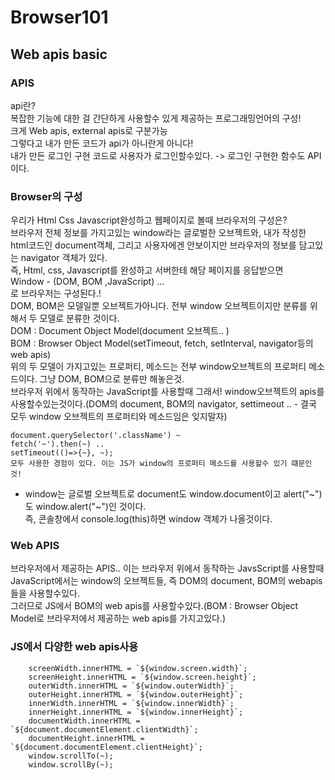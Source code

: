# Browser101

## Web apis basic

### APIS
api란?  
복잡한 기능에 대한 걸 간단하게 사용할수 있게 제공하는 프로그래밍언어의 구성!  
크게 Web apis, external apis로 구분가능  
그렇다고 내가 만든 코드가 api가 아니란게 아니다!  
내가 만든 로그인 구현 코드로 사용자가 로그인할수있다. -> 로그인 구현한 함수도 API이다.  

### Browser의 구성
우리가 Html Css Javascript완성하고 웹페이지로 볼때 브라우저의 구성은?  
브라우저 전체 정보를 가지고있는 window라는 글로벌한 오브젝트와, 내가 작성한 html코드인 document객체, 그리고 사용자에겐 안보이지만 브라우저의 정보를 담고있는 navigator 객체가 있다.  
즉, Html, css, Javascript를 완성하고 서버한테 해당 페이지를 응답받으면  
Window - (DOM, BOM ,JavaScript) ...  
로 브라우저는 구성된다.!  
DOM, BOM은 모델일뿐 오브젝트가아니다. 전부 window 오브젝트이지만 분류를 위해서 두 모델로 분류한 것이다.  
DOM : Document Object Model(document 오브젝트.. )   
BOM : Browser Object Model(setTimeout, fetch, setInterval, navigator등의 web apis)  
위의 두 모델이 가지고있는 프로퍼티, 메소드는 전부 window오브젝트의 프로퍼티 메소드이다. 그냥 DOM, BOM으로 분류만 해놓은것.  
브라우저 위에서 동작하는 JavaScript를 사용할때 그래서! window오브젝트의 apis를 사용할수있는것이다.(DOM의 document, BOM의 navigator, settimeout ..  - 결국 모두 window 오브젝트의 프로퍼티와 메소드임은 잊지말자)  
```
document.querySelector('.className') ~  
fetch('~').then(~) ..  
setTimeout(()=>{~}, ~);  
모두 사용한 경험이 있다. 이는 JS가 window의 프로퍼티 메소드를 사용할수 있기 떄문인 것!  
```

+ window는 글로벌 오브젝트로 document도 window.document이고 alert("~")도 window.alert("~")인 것이다.  
즉, 콘솔창에서 console.log(this)하면 window 객체가 나올것이다.  

### Web APIS 
브라우저에서 제공하는 APIS.. 이는 브라우저 위에서 동작하는 JavsScript를 사용할때 JavaScript에서는 window의 오브젝트들, 즉 DOM의 document, BOM의 webapis들을 사용할수있다.  
그러므로 JS에서 BOM의 web apis를 사용할수있다.(BOM : Browser Object Model로 브라우저에서 제공하는 web apis를 가지고있다.)  

### JS에서 다양한 web apis사용
        screenWidth.innerHTML = `${window.screen.width}`;  
        screenHeight.innerHTML = `${window.screen.height}`;  
        outerWidth.innerHTML = `${window.outerWidth}`;  
        outerHeight.innerHTML = `${window.outerHeight}`;  
        innerWidth.innerHTML = `${window.innerWidth}`;  
        innerHeight.innerHTML = `${window.innerHeight}`;  
        documentWidth.innerHTML = `${document.documentElement.clientWidth}`;  
        documentHeight.innerHTML = `${document.documentElement.clientHeight}`;  
        window.scrollTo(~);  
        window.scrollBy(~);  
